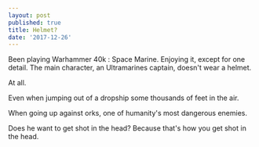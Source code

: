 ```yaml
---
layout: post
published: true
title: Helmet?
date: '2017-12-26'
---
```

Been playing Warhammer 40k : Space Marine. Enjoying it, except for one detail. The main character, an Ultramarines captain, doesn't wear a helmet.

At all.

Even when jumping out of a dropship some thousands of feet in the air.

When going up against orks, one of humanity's most dangerous enemies.

Does he want to get shot in the head? Because that's how you get shot in the head.